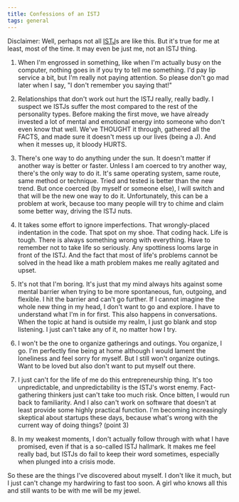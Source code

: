 ```yaml
---
title: Confessions of an ISTJ
tags: general
---
```


Disclaimer: Well, perhaps not all [ISTJ](https://www.personalitypage.com/ISTJ.html)s are like this. But it's true for me at least, most of the time. It may even be just me, not an ISTJ thing.

1. When I'm engrossed in something, like when I'm actually busy on the computer,
nothing goes in if you try to tell me something. I'd pay lip service a bit,
but I'm really not paying attention. So please don't go mad later when I say, "I don't remember you saying that!"

2. Relationships that don't work out hurt the ISTJ really, really badly. I suspect we ISTJs
suffer the most compared to the rest of the personality types. Before making the first move, we have already invested
a lot of mental and emotional energy into someone who don't even know that well. We've THOUGHT it through, gathered all
the FACTS, and made sure it doesn't mess up our lives (being a J). And when it messes up, it bloody HURTS.

3. There's one way to do anything under the sun. It doesn't matter if another way is better or faster. Unless I am coerced to try another way, there's the only way to do it. It's same operating system, same route, same method or technique.
Tried and tested is better than the new trend. But once coerced (by myself or someone else), I will switch and that will be the new one way to do it. Unfortunately, this can be a problem at work, because too many people will try to chime and claim some better way, driving the ISTJ nuts.

4. It takes some effort to ignore imperfections. That wrongly-placed indentation in the code.
That spot on my shoe. That coding hack. Life is tough. There is always something wrong with everything. Have to
remember not to take life so seriously. Any spottiness looms large in front of the ISTJ. And the
fact that most of life's problems cannot be solved in the head like a math problem makes me really
agitated and upset.

5. It's not that I'm boring. It's just that my mind always hits against some mental barrier when
trying to be more spontaneous, fun, outgoing, and flexible. I hit the barrier and can't go further. If I cannot
imagine the whole new thing in my head, I don't want to go and explore. I have to understand what I'm in for first.
This also happens in conversations. When the topic at hand is outside my realm, I just go blank and stop listening. I just
can't take any of it, no matter how I try.

6. I won't be the one to organize gatherings and outings. You organize, I go. I'm perfectly fine
being at home although I would lament the loneliness and feel sorry for myself. But I still won't organize outings.
Want to be loved but also don't want to put myself out there.

7. I just can't for the life of me do this entrepreneurship thing. It's too unpredictable, and
unpredictability is the ISTJ's worst enemy. Fact-gathering thinkers just can't take too
much risk. Once bitten, I would run back to familiarity. And I also can't work on software that
doesn't at least provide some highly practical function. I'm becoming increasingly skeptical
about startups these days, because what's wrong with the current way of doing things? (point 3)

8. In my weakest moments, I don't actually follow through with what I have promised, even if that is
a so-called ISTJ hallmark. It makes me feel really bad, but ISTJs do fail to keep their word sometimes,
especially when plunged into a crisis mode.

So these are the things I've discovered about myself. I don't like it much, but I just can't change my hardwiring to fast too soon. A girl who knows all this and still wants to be with me will be my jewel.
